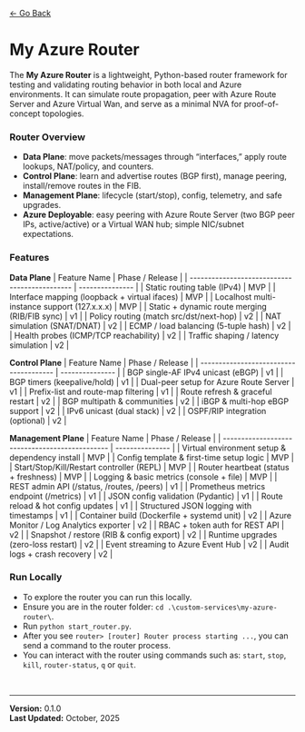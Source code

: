 [<- Go Back](../.custom-services.md)

 

# My Azure Router 
The **My Azure Router** is a lightweight, Python-based router framework for testing and validating routing behavior in both local and Azure environments. It can simulate route propagation, peer with Azure Route Server and Azure Virtual Wan, and serve as a minimal NVA for proof-of-concept topologies.

### Router Overview 
- **Data Plane**: move packets/messages through “interfaces,” apply route lookups, NAT/policy, and counters.
- **Control Plane**: learn and advertise routes (BGP first), manage peering, install/remove routes in the FIB.
- **Management Plane**: lifecycle (start/stop), config, telemetry, and safe upgrades.
- **Azure Deployable**: easy peering with Azure Route Server (two BGP peer IPs, active/active) or a Virtual WAN hub; simple NIC/subnet expectations.

### Features 

**Data Plane**
| Feature Name                                  | Phase / Release |
| --------------------------------------------- | --------------- |
| Static routing table (IPv4)                   | MVP             |
| Interface mapping (loopback + virtual ifaces) | MVP             |
| Localhost multi-instance support (127.x.x.x)  | MVP             |
| Static + dynamic route merging (RIB/FIB sync) | v1              |
| Policy routing (match src/dst/next-hop)       | v2              |
| NAT simulation (SNAT/DNAT)                    | v2              |
| ECMP / load balancing (5-tuple hash)          | v2              |
| Health probes (ICMP/TCP reachability)         | v2              |
| Traffic shaping / latency simulation          | v2              |

**Control Plane**
| Feature Name                           | Phase / Release |
| -------------------------------------- | --------------- |
| BGP single-AF IPv4 unicast (eBGP)      | v1              |
| BGP timers (keepalive/hold)            | v1              |
| Dual-peer setup for Azure Route Server | v1              |
| Prefix-list and route-map filtering    | v1              |
| Route refresh & graceful restart       | v2              |
| BGP multipath & communities            | v2              |
| iBGP & multi-hop eBGP support          | v2              |
| IPv6 unicast (dual stack)              | v2              |
| OSPF/RIP integration (optional)        | v2              |

**Management Plane**
| Feature Name                                   | Phase / Release |
| ---------------------------------------------- | --------------- |
| Virtual environment setup & dependency install | MVP             |
| Config template & first-time setup logic       | MVP             |
| Start/Stop/Kill/Restart controller (REPL)      | MVP             |
| Router heartbeat (status + freshness)          | MVP             |
| Logging & basic metrics (console + file)       | MVP             |
| REST admin API (/status, /routes, /peers)      | v1              |
| Prometheus metrics endpoint (/metrics)         | v1              |
| JSON config validation (Pydantic)              | v1              |
| Route reload & hot config updates              | v1              |
| Structured JSON logging with timestamps        | v1              |
| Container build (Dockerfile + systemd unit)    | v2              |
| Azure Monitor / Log Analytics exporter         | v2              |
| RBAC + token auth for REST API                 | v2              |
| Snapshot / restore (RIB & config export)       | v2              |
| Runtime upgrades (zero-loss restart)           | v2              |
| Event streaming to Azure Event Hub             | v2              |
| Audit logs + crash recovery                    | v2              |

### Run Locally 
- To explore the router you can run this locally. 
- Ensure you are in the router folder: `cd .\custom-services\my-azure-router\`.
- Run `python start_router.py`.
- After you see `router> [router] Router process starting ...`, you can send a command to the router process. 
- You can interact with the router using commands such as: `start`, `stop`, `kill`, `router-status`, `q` or `quit`.

</br>

---

**Version:** 0.1.0  
**Last Updated:** October, 2025